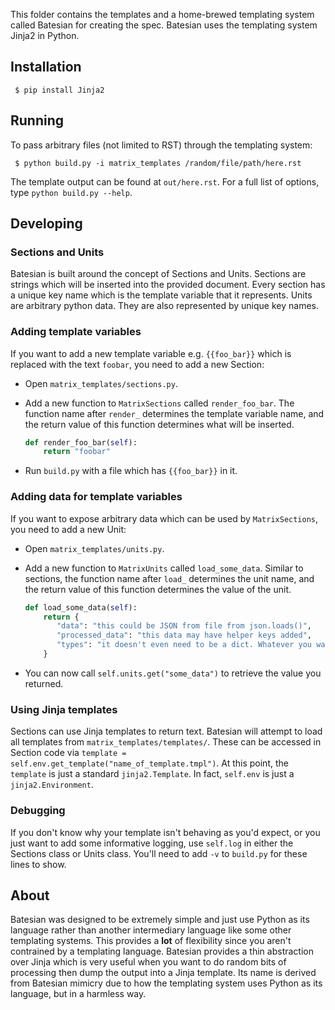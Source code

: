 This folder contains the templates and a home-brewed templating system called
Batesian for creating the spec. Batesian uses the templating system Jinja2 in
Python.

Installation
------------
```
 $ pip install Jinja2
```

Running
-------
To pass arbitrary files (not limited to RST) through the templating system:
```
 $ python build.py -i matrix_templates /random/file/path/here.rst
```

The template output can be found at ``out/here.rst``. For a full list of
options, type ``python build.py --help``.

Developing
----------

### Sections and Units
Batesian is built around the concept of Sections and Units. Sections are strings
which will be inserted into the provided document. Every section has a unique
key name which is the template variable that it represents. Units are arbitrary
python data. They are also represented by unique key names.

### Adding template variables
If you want to add a new template variable e.g. `{{foo_bar}}` which is replaced
with the text `foobar`, you need to add a new Section:

 - Open `matrix_templates/sections.py`.
 - Add a new function to `MatrixSections` called `render_foo_bar`. The function
   name after `render_` determines the template variable name, and the return
   value of this function determines what will be inserted.

   ```python
   def render_foo_bar(self):
       return "foobar"
   ```
 - Run `build.py` with a file which has `{{foo_bar}}` in it.

### Adding data for template variables
If you want to expose arbitrary data which can be used by `MatrixSections`, you
need to add a new Unit:

 - Open `matrix_templates/units.py`.
 - Add a new function to `MatrixUnits` called `load_some_data`. Similar to
   sections, the function name after `load_` determines the unit name, and the
   return value of this function determines the value of the unit.

   ```python
   def load_some_data(self):
       return {
          "data": "this could be JSON from file from json.loads()",
          "processed_data": "this data may have helper keys added",
          "types": "it doesn't even need to be a dict. Whatever you want!"
       }
   ```
 - You can now call `self.units.get("some_data")` to retrieve the value you
   returned.
   
### Using Jinja templates
Sections can use Jinja templates to return text. Batesian will attempt to load
all templates from `matrix_templates/templates/`. These can be accessed in
Section code via `template = self.env.get_template("name_of_template.tmpl")`. At
this point, the `template` is just a standard `jinja2.Template`. In fact,
`self.env` is just a `jinja2.Environment`.

### Debugging
If you don't know why your template isn't behaving as you'd expect, or you just
want to add some informative logging, use `self.log` in either the Sections
class or Units class. You'll need to add `-v` to `build.py` for these lines to
show.

About
-----

Batesian was designed to be extremely simple and just use Python as its language
rather than another intermediary language like some other templating systems.
This provides a **lot** of flexibility since you aren't contrained by a
templating language. Batesian provides a thin abstraction over Jinja which is
very useful when you want to do random bits of processing then dump the output
into a Jinja template. Its name is derived from Batesian mimicry due to how the
templating system uses Python as its language, but in a harmless way.
